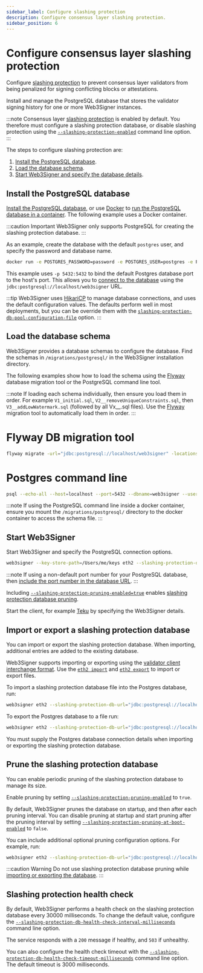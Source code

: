 ```yaml
---
sidebar_label: Configure slashing protection
description: Configure consensus layer slashing protection.
sidebar_position: 6
---
```


# Configure consensus layer slashing protection

Configure [slashing protection] to prevent consensus layer validators from being penalized for
signing conflicting blocks or attestations.

Install and manage the PostgreSQL database that stores the validator signing history for one or more
Web3Signer instances.

:::note
Consensus layer [slashing protection] is enabled by default.
You therefore must configure a slashing protection database, or disable slashing protection using
the [`--slashing-protection-enabled`](../reference/cli/subcommands.md#slashing-protection-enabled)
command line option.
:::

The steps to configure slashing protection are:

1. [Install the PostgreSQL database](#install-the-postgresql-database).
1. [Load the database schema](#load-the-database-schema).
1. [Start Web3Signer and specify the database details](#start-web3signer).

## Install the PostgreSQL database

[Install the PostgreSQL database], or use [Docker] to [run the PostgreSQL database in a container].
The following example uses a Docker container.

:::caution Important
Web3Signer only supports PostgreSQL for creating the slashing protection database.
:::

As an example, create the database with the default `postgres` user, and specify the password and
database name.

```bash
docker run -e POSTGRES_PASSWORD=password -e POSTGRES_USER=postgres -e POSTGRES_DB=web3signer -p 5432:5432 postgres
```

This example uses `-p 5432:5432` to bind the default Postgres database port to the host's port.
This allows you to [connect to the database] using the `jdbc:postgresql://localhost/web3signer` URL.

:::tip
Web3Signer uses [HikariCP] to manage database connections, and uses the default configuration values.
The defaults perform well in most deployments, but you can be override them with the
[`slashing-protection-db-pool-configuration-file`](../reference/cli/subcommands.md#slashing-protection-db-pool-configuration-file)
option.
:::

## Load the database schema

Web3Signer provides a database schemas to configure the database.
Find the schemas in `/migrations/postgresql/` in the Web3Signer installation directory.

The following examples show how to load the schema using the [Flyway] database migration tool or the
PostgreSQL command line tool.

:::note
If loading each schema individually, then ensure you load them in order.
For example `V1_initial.sql`, `V2__removeUniqueConstraints.sql`, then `V3__addLowWatermark.sql`
(followed by all Vx\_\_.sql files).
Use the [Flyway] migration tool to automatically load them in order.
:::

<!--tabs-->

# Flyway DB migration tool

```bash
flyway migrate -url="jdbc:postgresql://localhost/web3signer" -locations="filesystem:/Users/me/web3signer-0.2.1-SNAPSHOT/migrations/postgresql"
```

# Postgres command line

```bash
psql --echo-all --host=localhost --port=5432 --dbname=web3signer --username=postgres -f /Users/me/web3signer-0.2.1-SNAPSHOT/migrations/postgresql/postgresql/V1__initial.sql
```

<!--/tabs-->

:::note
If using the PostgreSQL command line inside a docker container, ensure you mount the
`/migrations/postgresql/` directory to the docker container to access the schema file.
:::

## Start Web3Signer

Start Web3Signer and specify the PostgreSQL connection options.

```bash
web3signer --key-store-path=/Users/me/keys eth2 --slashing-protection-db-url="jdbc:postgresql://localhost/web3signer" --slashing-protection-db-username=postgres --slashing-protection-db-password=password --slashing-protection-pruning-enabled=true
```

:::note
If using a non-default port number for your PostgreSQL database, then [include the port number in
the database URL].
:::

Including
[`--slashing-protection-pruning-enabled=true`](../reference/cli/subcommands.md#slashing-protection-pruning-enabled)
enables [slashing protection database pruning].

Start the client, for example [Teku] by specifying the Web3Signer details.

## Import or export a slashing protection database

You can import or export the slashing protection database.
When importing, additional entries are added to the existing database.

Web3Signer supports importing or exporting using the [validator client interchange format].
Use the [`eth2 import`](../reference/cli/subcommands.md#eth2-import) and
[`eth2 export`](../reference/cli/subcommands.md#eth2-export) to import or export files.

To import a slashing protection database file into the Postgres database, run:

```bash
web3signer eth2 --slashing-protection-db-url="jdbc:postgresql://localhost/web3signer" --slashing-protection-db-username=postgres --slashing-protection-db-password=password import --from=/Users/me/my_node/interchange.json
```

To export the Postgres database to a file run:

```bash
web3signer eth2 --slashing-protection-db-url="jdbc:postgresql://localhost/web3signer" --slashing-protection-db-username=postgres --slashing-protection-db-password=password export --to=/Users/me/my_node/interchange.json
```

You must supply the Postgres database connection details when importing or exporting the slashing
protection database.

## Prune the slashing protection database

You can enable periodic pruning of the slashing protection database to manage its size.

Enable pruning by setting
[`--slashing-protection-pruning-enabled`](../reference/cli/subcommands.md#slashing-protection-pruning-enabled)
to `true`.

By default, Web3Signer prunes the database on startup, and then after each pruning interval.
You can disable pruning at startup and start pruning after the pruning interval by setting
[`--slashing-protection-pruning-at-boot-enabled`](../reference/cli/subcommands.md#slashing-protection-pruning-at-boot-enabled)
to `false`.

You can include additional optional pruning configuration options.
For example, run:

```bash
web3signer eth2 --slashing-protection-db-url="jdbc:postgresql://localhost/web3signer" --slashing-protection-db-username=postgres --slashing-protection-db-password=password --slashing-protection-pruning-enabled=true --slashing-protection-pruning-at-boot-enabled=false --slashing-protection-pruning-epochs-to-keep=5000 --slashing-protection-pruning-interval=18
```

:::caution Warning
Do not use slashing protection database pruning while [importing or exporting the
database](#import-or-export-a-slashing-protection-database).
:::

## Slashing protection health check

By default, Web3Signer performs a health check on the slashing protection database every 30000 milliseconds.
To change the default value, configure the
[`--slashing-protection-db-health-check-interval-milliseconds`](../reference/cli/subcommands.md#slashing-protection-db-health-check-interval-milliseconds)
command line option.

The service responds with a `200` message if healthy, and `503` if unhealthy.

You can also configure the health check timeout with the
[`--slashing-protection-db-health-check-timeout-milliseconds`](../reference/cli/subcommands.md#slashing-protection-db-health-check-timeout-milliseconds)
command line option.
The default timeout is 3000 milliseconds.

<!-- links -->

[slashing protection]: ../concepts/slashing-protection.md
[slashing protection database pruning]: #prune-the-slashing-protection-database
[Install the PostgreSQL database]: https://www.postgresql.org/download/
[Docker]: https://docs.docker.com/install/
[run the PostgreSQL database in a container]: https://hub.docker.com/_/postgres/
[Flyway]: https://flywaydb.org/documentation/
[include the port number in the database URL]: https://jdbc.postgresql.org/documentation/use/#connecting-to-the-database
[Teku]: https://docs.teku.consensys.net/how-to/use-external-signer/use-web3signer
[connect to the database]: https://jdbc.postgresql.org/documentation/use/#connecting-to-the-database
[validator client interchange format]: https://eips.ethereum.org/EIPS/eip-3076
[HikariCP]: https://github.com/brettwooldridge/HikariCP
